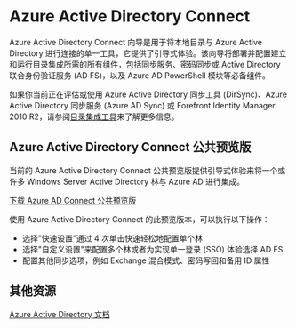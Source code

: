 <properties 
	pageTitle="Azure Active Directory Connect" 
	description="Azure Active Directory Connect 向导是用于将本地 Windows Server Active Directory 与 Azure Active Directory 进行连接的单一工具，它提供了引导式体验。" 
	services="active-directory" 
	documentationCenter="" 
	authors="Gayana" 
	manager="terrylan" 
	editor="" />

<tags 
	ms.service="active-directory" 
	ms.date="02/27/2015" 
	wacn.date="04/11/2015"/>


<h1 id="vnettut1">Azure Active Directory Connect</h1>

Azure Active Directory Connect 向导是用于将本地目录与 Azure Active Directory 进行连接的单一工具，它提供了引导式体验。该向导将部署并配置建立和运行目录集成所需的所有组件，包括同步服务、密码同步或 Active Directory 联合身份验证服务 (AD FS)，以及 Azure AD PowerShell 模块等必备组件。




如果你当前正在评估或使用 Azure Active Directory 同步工具 (DirSync)、Azure Active Directory 同步服务 (Azure AD Sync) 或 Forefront Identity Manager 2010 R2，请参阅[目录集成工具](https://msdn.microsoft.com/zh-CN/library/azure/dn757582.aspx "Directory Integration Tools")来了解更多信息。


## Azure Active Directory Connect 公共预览版 

当前的 Azure Active Directory Connect 公共预览版提供引导式体验来将一个或许多 Windows Server Active Directory 林与 Azure AD 进行集成。 

[下载 Azure AD Connect 公共预览版](http://connect.microsoft.com/site1164/program8612 "Azure Active Directory Connect")

使用 Azure Active Directory Connect 的此预览版本，可以执行以下操作： 

- 选择"快速设置"通过 4 次单击快速轻松地配置单个林
- 选择"自定义设置"来配置多个林或者为实现单一登录 (SSO) 体验选择 AD FS
- 配置其他同步选项，例如 Exchange 混合模式、密码写回和备用 ID 属性

## 其他资源
[Azure Active Directory 文档](/documentation/services/identity)

<!--HONumber=51-->